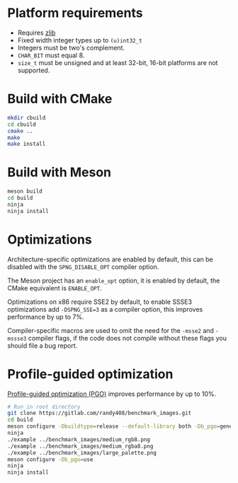 # Platform requirements

* Requires [zlib](http://zlib.net)
* Fixed width integer types up to `(u)int32_t`
* Integers must be two's complement.
* `CHAR_BIT` must equal 8.
* `size_t` must be unsigned and at least 32-bit, 16-bit platforms are not
  supported.


# Build with CMake

```bash
mkdir cbuild
cd cbuild
cmake ..
make
make install
```

# Build with Meson

```bash
meson build
cd build
ninja
ninja install
```

# Optimizations

Architecture-specific optimizations are enabled by default,
this can be disabled with the `SPNG_DISABLE_OPT` compiler option.

The Meson project has an `enable_opt` option, it is enabled by default,
the CMake equivalent is `ENABLE_OPT`.

Optimizations on x86 require SSE2 by default, to enable SSSE3
optimizations add `-DSPNG_SSE=3` as a compiler option, this improves
performance by up to 7%.

Compiler-specific macros are used to omit the need for the `-msse2` and
`-mssse3` compiler flags, if the code does not compile without these flags
you should file a bug report.

# Profile-guided optimization

[Profile-guided optimization (PGO)](https://clang.llvm.org/docs/UsersManual.html#profile-guided-optimization)
improves performance by up to 10%.

```bash
# Run in root directory
git clone https://gitlab.com/randy408/benchmark_images.git
cd build
meson configure -Dbuildtype=release --default-library both -Db_pgo=generate
ninja
./example ../benchmark_images/medium_rgb8.png
./example ../benchmark_images/medium_rgba8.png
./example ../benchmark_images/large_palette.png
meson configure -Db_pgo=use
ninja
ninja install
```
